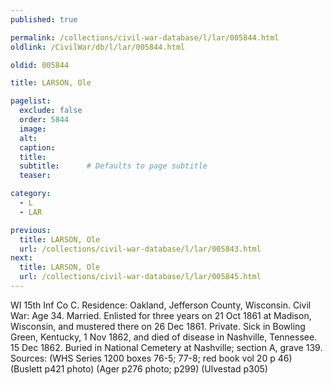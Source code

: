 ```yaml
---
published: true

permalink: /collections/civil-war-database/l/lar/005844.html
oldlink: /CivilWar/db/l/lar/005844.html

oldid: 005844

title: LARSON, Ole

pagelist:
  exclude: false
  order: 5844
  image: 
  alt:
  caption:
  title:
  subtitle:      # Defaults to page subtitle
  teaser:

category: 
  - L 
  - LAR

previous:
  title: LARSON, Ole
  url: /collections/civil-war-database/l/lar/005843.html  
next:
  title: LARSON, Ole
  url: /collections/civil-war-database/l/lar/005845.html   
---
```

WI 15th Inf Co C. Residence: Oakland, Jefferson County, Wisconsin. Civil War: Age 34. Married. Enlisted for three years on 21 Oct 1861 at Madison, Wisconsin, and mustered there on 26 Dec 1861. Private. Sick in Bowling Green, Kentucky, 1 Nov 1862, and died of disease in Nashville, Tennessee. 15 Dec 1862. Buried in National Cemetery at Nashville; section A, grave 139. Sources: (WHS Series 1200 boxes 76-5; 77-8; red book vol 20 p 46) (Buslett p421 photo) (Ager p276 photo; p299) (Ulvestad p305)